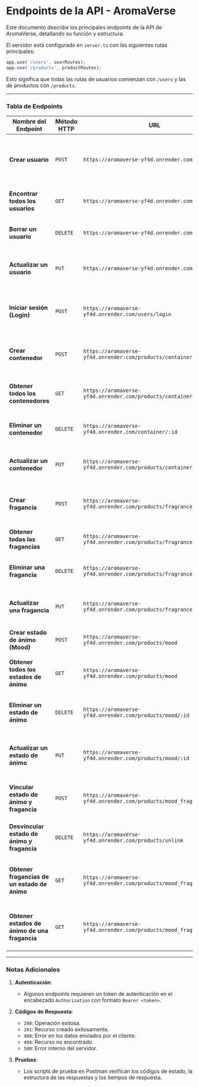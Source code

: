 # Endpoints de la API - AromaVerse

Este documento describe los principales endpoints de la API de AromaVerse, detallando su función y estructura.

El servidor está configurado en `server.ts` con las siguientes rutas principales:

```typescript
app.use('/users', userRoutes);
app.use('/products', productRoutes);
```

Esto significa que todas las rutas de usuarios comienzan con `/users` y las de productos con `/products`.

---

### **Tabla de Endpoints**

| **Nombre del Endpoint**         | **Método HTTP** | **URL**                                                                 | **Descripción**                                                                                     | **Parámetros Importantes**                                                                 |
|----------------------------------|-----------------|-------------------------------------------------------------------------|-----------------------------------------------------------------------------------------------------|-------------------------------------------------------------------------------------------|
| **Crear usuario**               | `POST`          | `https://aromaverse-yf4d.onrender.com/users/`                           | Crea un nuevo usuario en el sistema.                                                               | **Body**: `{ "name": "string", "email": "string", "password": "string", "phone": "string", "address": "string" }` |
| **Encontrar todos los usuarios**| `GET`           | `https://aromaverse-yf4d.onrender.com/users/`                           | Obtiene una lista de todos los usuarios registrados.                                                | Ninguno                                                                                    |
| **Borrar un usuario**           | `DELETE`        | `https://aromaverse-yf4d.onrender.com/users/:id`                        | Elimina un usuario específico por su ID.                                                           | **Path**: `id` (ID del usuario a eliminar)                                                |
| **Actualizar un usuario**       | `PUT`           | `https://aromaverse-yf4d.onrender.com/users/:id`                        | Actualiza los datos de un usuario específico por su ID.                                             | **Path**: `id` (ID del usuario a actualizar), **Body**: `{ "role": "string" }`            |
| **Iniciar sesión (Login)**      | `POST`          | `https://aromaverse-yf4d.onrender.com/users/login`                      | Permite a un usuario iniciar sesión y obtener un token de autenticación.                           | **Body**: `{ "email": "string", "password": "string" }`                                   |
| **Crear contenedor**            | `POST`          | `https://aromaverse-yf4d.onrender.com/products/container`               | Crea un nuevo contenedor para velas.                                                               | **Body**: `{ "name": "string", "material": "string", "description": "string" }`           |
| **Obtener todos los contenedores** | `GET`         | `https://aromaverse-yf4d.onrender.com/products/container`               | Obtiene una lista de todos los contenedores registrados.                                            | Ninguno                                                                                    |
| **Eliminar un contenedor**      | `DELETE`        | `https://aromaverse-yf4d.onrender.com/container/:id`                    | Elimina un contenedor específico por su ID.                                                        | **Path**: `id` (ID del contenedor a eliminar)                                             |
| **Actualizar un contenedor**    | `PUT`           | `https://aromaverse-yf4d.onrender.com/products/container/:id`           | Actualiza los datos de un contenedor específico por su ID.                                          | **Path**: `id` (ID del contenedor a actualizar), **Body**: `{ "name": "string" }`         |
| **Crear fragancia**             | `POST`          | `https://aromaverse-yf4d.onrender.com/products/fragrance`               | Crea una nueva fragancia.                                                                          | **Body**: `{ "name": "string", "description": "string", "associatedColor": "string" }`    |
| **Obtener todas las fragancias**| `GET`           | `https://aromaverse-yf4d.onrender.com/products/fragrance`               | Obtiene una lista de todas las fragancias registradas.                                              | Ninguno                                                                                    |
| **Eliminar una fragancia**      | `DELETE`        | `https://aromaverse-yf4d.onrender.com/products/fragrance/:id`           | Elimina una fragancia específica por su ID.                                                        | **Path**: `id` (ID de la fragancia a eliminar)                                            |
| **Actualizar una fragancia**    | `PUT`           | `https://aromaverse-yf4d.onrender.com/products/fragrance/:id`           | Actualiza los datos de una fragancia específica por su ID.                                          | **Path**: `id` (ID de la fragancia a actualizar), **Body**: `{ "description": "string" }` |
| **Crear estado de ánimo (Mood)**| `POST`          | `https://aromaverse-yf4d.onrender.com/products/mood`                    | Crea un nuevo estado de ánimo.                                                                     | **Body**: `{ "name": "string", "description": "string" }`                                 |
| **Obtener todos los estados de ánimo** | `GET`     | `https://aromaverse-yf4d.onrender.com/products/mood`                    | Obtiene una lista de todos los estados de ánimo registrados.                                        | Ninguno                                                                                    |
| **Eliminar un estado de ánimo** | `DELETE`        | `https://aromaverse-yf4d.onrender.com/products/mood/:id`                | Elimina un estado de ánimo específico por su ID.                                                   | **Path**: `id` (ID del estado de ánimo a eliminar)                                        |
| **Actualizar un estado de ánimo** | `PUT`         | `https://aromaverse-yf4d.onrender.com/products/mood/:id`                | Actualiza los datos de un estado de ánimo específico por su ID.                                     | **Path**: `id` (ID del estado de ánimo a actualizar), **Body**: `{ "name": "string" }`    |
| **Vincular estado de ánimo y fragancia** | `POST`  | `https://aromaverse-yf4d.onrender.com/products/mood_fragrance`          | Crea una relación entre un estado de ánimo y una fragancia.                                         | **Body**: `{ "moodId": "number", "fragranceId": "number" }`                               |
| **Desvincular estado de ánimo y fragancia** | `DELETE` | `https://aromaverse-yf4d.onrender.com/products/unlink`                 | Elimina la relación entre un estado de ánimo y una fragancia.                                       | **Body**: `{ "moodId": "number", "fragranceId": "number" }`                               |
| **Obtener fragancias de un estado de ánimo** | `GET`  | `https://aromaverse-yf4d.onrender.com/products/mood_fragrance/m/:id`    | Obtiene todas las fragancias asociadas a un estado de ánimo específico.                             | **Path**: `id` (ID del estado de ánimo)                                                   |
| **Obtener estados de ánimo de una fragancia** | `GET` | `https://aromaverse-yf4d.onrender.com/products/mood_fragrance/f/:id`    | Obtiene todos los estados de ánimo asociados a una fragancia específica.                            | **Path**: `id` (ID de la fragancia)                                                       |

---

### **Notas Adicionales**
1. **Autenticación**:
   - Algunos endpoints requieren un token de autenticación en el encabezado `Authorization` con formato `Bearer <token>`.

2. **Códigos de Respuesta**:
   - `200`: Operación exitosa.
   - `201`: Recurso creado exitosamente.
   - `400`: Error en los datos enviados por el cliente.
   - `404`: Recurso no encontrado.
   - `500`: Error interno del servidor.

3. **Pruebas**:
   - Los scripts de prueba en Postman verifican los códigos de estado, la estructura de las respuestas y los tiempos de respuesta.